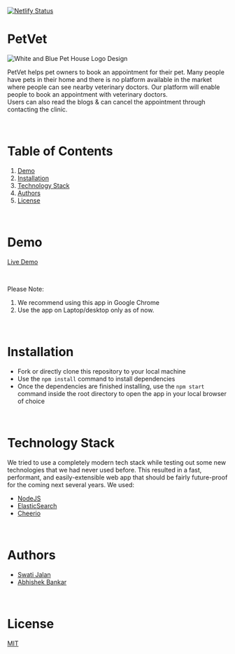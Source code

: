 
[![Netlify Status](https://api.netlify.com/api/v1/badges/3a60744f-678f-4f08-a360-7d2e2dcb6560/deploy-status)](https://app.netlify.com/sites/pesto-n8-dbacs/deploys)

# PetVet

![White and Blue Pet House Logo Design](https://user-images.githubusercontent.com/44527232/215319369-2cc0379f-c96d-4187-9704-098cd24a175a.png)


PetVet helps pet owners to book an appointment for their pet. Many people have pets in their home and there is no platform available in the market where people can see nearby veterinary doctors. Our platform will enable people to book an appointment with veterinary doctors.
<br/>
Users can also read the blogs & can cancel the appointment through contacting the clinic.

<br/>

# Table of Contents

1. [Demo](#demo)
2. [Installation](#installation)
3. [Technology Stack](#technology-stack)
4. [Authors](#authors)
5. [License](#license)

<br/>

# Demo

[Live Demo](https://petvet-world.netlify.app/)

<br/>

Please Note:

1. We recommend using this app in Google Chrome
2. Use the app on Laptop/desktop only as of now.


<br/>

# Installation

- Fork or directly clone this repository to your local machine
- Use the `npm install` command to install dependencies
- Once the dependencies are finished installing, use the `npm start` command inside the root directory to open the app in your local browser of choice

<br/>

# Technology Stack

We tried to use a completely modern tech stack while testing out some new technologies that we had never used before. This resulted in a fast, performant, and easily-extensible web app that should be fairly future-proof for the coming next several years. We used:

- [NodeJS](https://nodejs.org/en/)
- [ElasticSearch](https://www.elastic.co/)
- [Cheerio](https://www.npmjs.com/package/cheerio)

<br/>

# Authors

- [Swati Jalan](https://github.com/Swatijl)
- [Abhishek Bankar](https://github.com/abhishekraje30)

<br/>

# License

[MIT](https://opensource.org/licenses/MIT)

